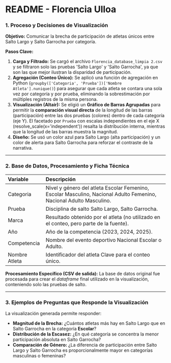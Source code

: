# README - Florencia Ulloa

### 1. Proceso y Decisiones de Visualización

**Objetivo:** Comunicar la brecha de participación de atletas únicos entre Salto Largo y Salto Garrocha por categoría.

**Pasos Clave:**
1.  **Carga y Filtrado:** Se cargó el archivo `Florencia_database_limpia 2.csv` y se filtraron solo las pruebas 'Salto Largo' y 'Salto Garrocha', ya que son las que mejor ilustran la disparidad de participación.
2.  **Agregación (Conteo Único):** Se aplicó una función de agregación en Python (`groupby(['Categoria', 'Prueba'])['Nombre Atleta'].nunique()`) para asegurar que cada atleta se contara una sola vez por categoría y por prueba, eliminando la sobrestimación por múltiples registros de la misma persona.
3.  **Visualización (Altair):** Se eligió un **Gráfico de Barras Agrupadas** para permitir la **comparación visual directa** de la longitud de las barras (participación) entre las dos pruebas (colores) dentro de cada categoría (eje Y). El facetado por `Prueba` con escalas independientes en el eje X (resolve_scale(x='independent')) resalta la distribución interna, mientras que la longitud de las barras muestra la magnitud.
4.  **Diseño:** Se usó un color azul para Salto Largo (alta participación) y un color de alerta para Salto Garrocha para reforzar el contraste de la narrativa.

---

### 2. Base de Datos, Procesamiento y Ficha Técnica

| Variable | Descripción |
| :--- | :--- |
| Categoria | Nivel y género del atleta Escolar Femenino, Escolar Masculino, Nacional Adulto Femenino, Nacional Adulto Masculino. |
| Prueba | Disciplina de salto Salto Largo, Salto Garrocha. |
| Marca | Resultado obtenido por el atleta (no utilizado en el conteo, pero parte de la fuente). |
| Año | Año de la competencia (2023, 2024, 2025). |
| Competencia | Nombre del evento deportivo Nacional Escolar o Adulto. |
| Nombre Atleta | Identificador del atleta Clave para el conteo único. |

**Procesamiento Específico (CSV de salida):**
La base de datos original fue procesada para crear el *dataframe* final utilizado en la visualización, conteniendo solo las pruebas de salto.

---

### 3. Ejemplos de Preguntas que Responde la Visualización

La visualización generada permite responder:
* **Magnitud de la Brecha:** ¿Cuántos atletas más hay en Salto Largo que en Salto Garrocha en la categoría **Escolar**?
* **Distribución de la Escasez:** ¿En qué categoría se concentra la menor participación absoluta en Salto Garrocha?
* **Comparación de Género:** ¿La diferencia de participación entre Salto Largo y Salto Garrocha es proporcionalmente mayor en categorías masculinas o femeninas?
